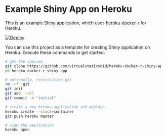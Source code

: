 # Example Shiny App on Heroku

This is an example [Shiny][1] application, which uses [heroku-docker-r][2] for Heroku.

[![Deploy](https://www.herokucdn.com/deploy/button.svg)](https://heroku.com/deploy)

You can use this project as a template for creating Shiny application on Heroku. Execute these commands to get started:

```bash
# get the sources
git clone https://github.com/virtualstaticvoid/heroku-docker-r-shiny-app.git
cd heroku-docker-r-shiny-app

# optionally, reinitialize git
rm -rf .git
git init
git add --all
git commit -m "initial"

# create a new heroku application and deploye
heroku create --stack=container
git push heroku master

# view the application
heroku open
```

[1]: https://shiny.rstudio.com
[2]: https://github.com/virtualstaticvoid/heroku-docker-r
